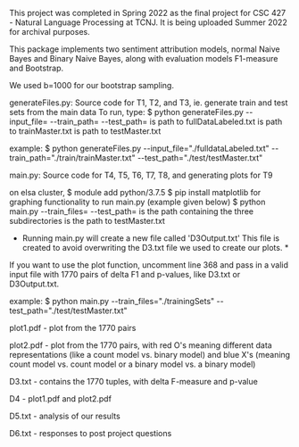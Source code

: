 This project was completed in Spring 2022 as the final project for CSC 427 - Natural Language Processing at TCNJ. It is being uploaded Summer 2022 for archival purposes.

This package implements two sentiment attribution models, normal Naive Bayes and Binary Naive Bayes, along with evaluation models F1-measure and Bootstrap.

We used b=1000 for our bootstrap sampling.

generateFiles.py: Source code for T1, T2, and T3, ie. generate train and test sets from the main data
To run, type:
$ python generateFiles.py --input_file=<path> --train_path=<train> --test_path=<test>
  <path> is path to fullDataLabeled.txt
  <train> is path to trainMaster.txt
  <test> is path to testMaster.txt

example: 
$ python generateFiles.py --input_file="./fulldataLabeled.txt" --train_path="./train/trainMaster.txt" --test_path="./test/testMaster.txt"

main.py: Source code for T4, T5, T6, T7, T8, and generating plots for T9

on elsa cluster, 
$ module add python/3.7.5
$ pip install matplotlib
for graphing functionality
to run main.py (example given below)
$ python main.py --train_files=<train> --test_path=<test>
  <train> is the path containing the three subdirectories
  <test> is the path to testMaster.txt

* Running main.py will create a new file called 'D3Output.txt'
This file is created to avoid overwriting the D3.txt file we used to create our plots. *

If you want to use the plot function, uncomment line 368 and pass in a valid 
input file with 1770 pairs of delta F1 and p-values, like D3.txt or D3Output.txt.

example: 
$ python main.py --train_files="./trainingSets" --test_path="./test/testMaster.txt"


plot1.pdf - plot from the 1770 pairs

plot2.pdf - plot from the 1770 pairs, with red O's meaning different data 
representations (like a count model vs. binary model) and blue X's (meaning count
model vs. count model or a binary model vs. a binary model)

D3.txt - contains the 1770 tuples, with delta F-measure and p-value

D4 - plot1.pdf and plot2.pdf

D5.txt - analysis of our results

D6.txt - responses to post project questions

